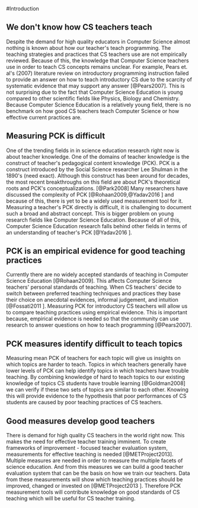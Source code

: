 ﻿#Introduction
## We don't know how CS teachers teach
Despite the demand for high quality educators in Computer Science almost nothing is known about how our teacher's teach programming.
The teaching strategies and practices that CS teachers use are not empirically reviewed.
Because of this, the knowledge that Computer Science teachers use in order to teach CS concepts remains unclear.
For example, Pears et. al's (2007) literature review on introductory programming instruction failed to provide an answer on how to teach introductory CS due to the scarcity of systematic evidence that may support any answer [@Pears2007].
This is not surprising due to the fact that Computer Science Education is young compared to other scientific fields like Physics, Biology and Chemistry.
Because Computer Science Education is a relatively young field, there is no benchmark on how good CS teachers teach Computer Science or how effective current practices are.
 
## Measuring PCK is difficult
One of the trending fields in in science education research right now is about teacher knowledge. 
One of the domains of teacher knowledge is the construct of teacher's pedagogical content knowledge (PCK).
PCK is a construct introduced by the Social Science researcher Lee Shulman in the 1890's (need exact).
Although this construct has been around for decades, the most recent breakthroughs on this field are about PCK's theoretical roots and PCK's conceptualizations. [@Park2008]
Many researchers have discussed the complexity of PCK [@Rohaan2009,@Yadav2016 ] and because of this, there is yet to be a widely used measurement tool for it.
Measuring a teacher's PCK directly is difficult, it is challenging to document such a broad and abstract concept.
This is bigger problem on young research fields like Computer Science Education. 
Because of all of this, Computer Science Education research falls behind other fields in terms of an understanding of teacher's PCK [@Yadav2016 ].
 
## PCK is an empirical evidence for good teaching practices
Currently there are no widely accepted standards of teaching in Computer Science Education  [@Rohaan2009].
This affects Computer Science teachers' personal standards of teaching. 
When CS teachers' decide to switch between preferred teaching techniques and practices they base their choice on anecdotal evidences, informal judgement, and intuition [@Fossati2011 ].
Measuring PCK for introductory CS teachers will allow us to compare teaching practices using empirical evidence. 
This is important because, empirical evidence is needed so that the community can use research to answer questions on how to teach programming [@Pears2007].
 
## PCK measures identify difficult to teach topics
Measuring mean PCK of teachers for each topic will give us insights on which topics are harder to teach. 
Topics in which teachers generally have lower levels of PCK can help identify topics in which teachers have trouble teaching.
By combining knowledge of hard to teach topics to our existing knowledge of topics CS students have trouble learning [@Goldman2008] we can verify if these two sets of topics are similar to each other.
Knowing this will provide evidence to the hypothesis that poor performances of CS students are caused by poor teaching practices of CS teachers.
 
## Good measures develop good teachers
There is demand for high quality CS teachers in the world right now. 
This makes the need for effective teacher training imminent.
To create frameworks of improvement - focused teacher evaluation system, measurements for effective teaching is needed [@METProject2013].
Multiple measures are needed in order to measure the multiple facets of science education.
And from this measures we can build a good teacher evaluation system that can be the basis on how we train our teachers.
Data from these measurements will show which teaching practices should be improved, changed or invested on [@METProject2013 ].
Therefore PCK measurement tools will contribute knowledge on good standards of CS teaching which will be useful for CS teacher training. 
 